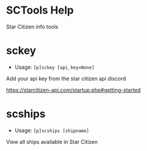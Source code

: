 # SCTools Help

Star Citizen info tools

# sckey
 - Usage: `[p]sckey [api_key=None]`

Add your api key from the star citizen api discord

https://starcitizen-api.com/startup.php#getting-started

# scships
 - Usage: `[p]scships [shipname]`

View all ships available in Star Citizen
